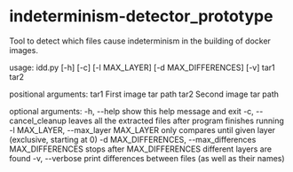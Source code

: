 # indeterminism-detector_prototype
Tool to detect which files cause indeterminism in the building of docker images.

usage: idd.py [-h] [-c] [-l MAX_LAYER] [-d MAX_DIFFERENCES] [-v] tar1 tar2

positional arguments:
  tar1                  First image tar path
  tar2                  Second image tar path

optional arguments:
  -h, --help            show this help message and exit
  -c, --cancel_cleanup  leaves all the extracted files after program finishes
                        running
  -l MAX_LAYER, --max_layer MAX_LAYER
                        only compares until given layer (exclusive, starting
                        at 0)
  -d MAX_DIFFERENCES, --max_differences MAX_DIFFERENCES
                        stops after MAX_DIFFERENCES different layers are found
  -v, --verbose         print differences between files (as well as their
                        names)
